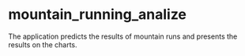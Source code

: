 # mountain_running_analize
The application predicts the results of mountain runs and presents the results on the charts.

